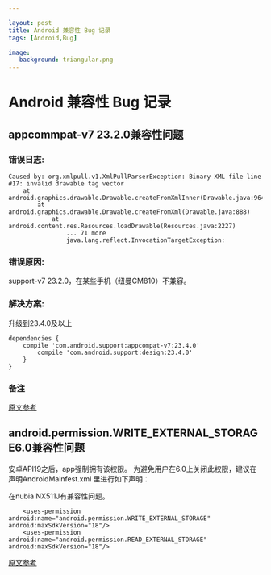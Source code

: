 ```yaml
---

layout: post
title: Android 兼容性 Bug 记录
tags: [Android,Bug]

image: 
   background: triangular.png
---
```


# Android 兼容性 Bug 记录

## appcommpat-v7 23.2.0兼容性问题

### 错误日志:

```
Caused by: org.xmlpull.v1.XmlPullParserException: Binary XML file line #17: invalid drawable tag vector
	at android.graphics.drawable.Drawable.createFromXmlInner(Drawable.java:964)
		at android.graphics.drawable.Drawable.createFromXml(Drawable.java:888)
			at android.content.res.Resources.loadDrawable(Resources.java:2227)
				... 71 more
				java.lang.reflect.InvocationTargetException: 
```

### 错误原因:
support-v7 23.2.0，在某些手机（纽曼CM810）不兼容。

### 解决方案:
升级到23.4.0及以上

```
dependencies {
    compile 'com.android.support:appcompat-v7:23.4.0'
	    compile 'com.android.support:design:23.4.0'
	}
}
```

### 备注
[原文参考](http://stackoverflow.com/questions/35622438/update-android-support-library-to-23-2-0-cause-error-xmlpullparserexception-bin)


## android.permission.WRITE_EXTERNAL_STORAGE6.0兼容性问题

安卓API19之后，app强制拥有该权限。
为避免用户在6.0上关闭此权限，建议在声明AndroidMainfest.xml 里进行如下声明：

在nubia NX511J有兼容性问题。
```
    <uses-permission android:name="android.permission.WRITE_EXTERNAL_STORAGE" android:maxSdkVersion="18"/>
    <uses-permission android:name="android.permission.READ_EXTERNAL_STORAGE" android:maxSdkVersion="18"/>
```
[原文参考](http://unclechen.github.io/2016/03/06/Android6.0权限适配之SD卡写入/)